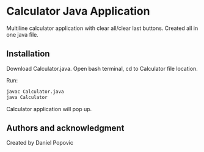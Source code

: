 # Calculator Java Application
Multiline calculator application with clear all/clear last buttons. Created all in one java file.

## Installation

Download Calculator.java. Open bash terminal, cd to Calculator file location.

Run:

```bash
javac Calculator.java
java Calculator
```

Calculator application will pop up. 

## Authors and acknowledgment
Created by Daniel Popovic
